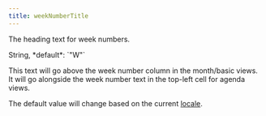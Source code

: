 ```yaml
---
title: weekNumberTitle
---
```


The heading text for week numbers.

<div class='spec' markdown='1'>
String, *default*: `"W"`
</div>

This text will go above the week number column in the month/basic views. It will go alongside the week number text in the top-left cell for agenda views.

The default value will change based on the current [locale](locale).

